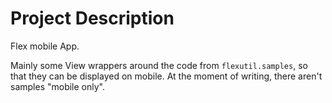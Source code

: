 # Project Description

Flex mobile App.

Mainly some View wrappers around the code from ``flexutil.samples``, so that they can be displayed on mobile. At the moment of writing, there aren't samples "mobile only".
